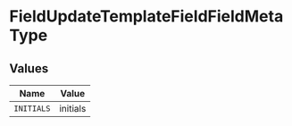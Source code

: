 # FieldUpdateTemplateFieldFieldMetaType


## Values

| Name       | Value      |
| ---------- | ---------- |
| `INITIALS` | initials   |